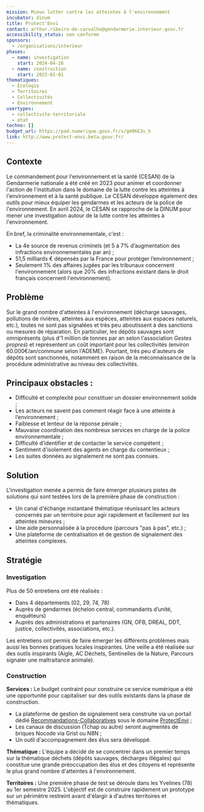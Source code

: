 ```yaml
---
mission: Mieux lutter contre les atteintes à l'environnement
incubator: dinum
title: Protect'Envi
contact: arthur.ribeiro-de-carvalho@gendarmerie.interieur.gouv.fr
accessibility_status: non conforme
sponsors:
  - /organisations/interieur
phases:
  - name: investigation
    start: 2024-04-26
  - name: construction
    start: 2025-01-01
thematiques:
  - Écologie
  - Territoires
  - Collectivités
  - Environnement
usertypes:
  - collectivite-territoriale
  - etat
techno: []
budget_url: https://pad.numerique.gouv.fr/s/gm96E3s_h
link: http://www.protect-envi.beta.gouv.fr/
---
```

## Contexte

Le commandement pour l'environnement et la santé (CESAN) de la Gendarmerie nationale a été créé en 2023 pour animer et coordonner l'action de l'institution dans le domaine de la lutte contre les atteintes à l'environnement et à la santé publique. Le CESAN développe également des outils pour mieux équiper les gendarmes et les acteurs de la police de l'environnement.
En avril 2024, le CESAN se rapproche de la DINUM pour mener une investigation autour de la lutte contre les atteintes à l'environnement.

En bref, la criminalité environnementale, c'est :
* La 4e source de revenus criminels (et 5 à 7% d’augmentation des infractions environnementales par an) ;
* 51,5 milliards € dépensés par la France pour protéger l’environnement ;
* Seulement 1% des affaires jugées par les tribunaux concernent l'environnement (alors que 20% des infractions existant dans le droit français concernent l'environnement).

## Problème

Sur le grand nombre d'atteintes à l'environnement (décharge sauvages, pollutions de rivières, atteintes aux espèces, atteintes aux espaces naturels, etc.), toutes ne sont pas signalées et très peu aboutissent à des sanctions ou mesures de réparation.
En particulier, les dépôts sauvages sont omniprésents (plus d'1 million de tonnes par an selon l'association *Gestes propres*) et représentent un coût important pour les collectivités (environ 60.000€/an/commune selon l'ADEME). Pourtant, très peu d'auteurs de dépôts sont sanctionnés, notamment en raison de la méconnaissance de la procédure administrative au niveau des collectivités.
 

## Principaux obstacles : 


- Difficulté et complexité pour constituer un dossier environnement solide ; 
- Les acteurs ne savent pas comment réagir face à une atteinte à l’environnement ;
- Faiblesse et lenteur de la réponse pénale ;
- Mauvaise coordination des nombreux services en charge de la police environnementale ;
- Difficulté d’identifier et de contacter le service compétent ;
- Sentiment d'isolement des agents en charge du contentieux ;
- Les suites données au signalement ne sont pas connues. 

## Solution
L'investigation menée a permis de faire émerger plusieurs pistes de solutions qui sont testées lors de la première phase de construction :
- Un canal d'échange instantané thématique réunissant les acteurs concernés par un territoire pour agir rapidement et facilement sur les atteintes mineures ;
- Une aide personnalisée à la procédure (parcours "pas à pas", etc.) ;
- Une plateforme de centralisation et de gestion de signalement des atteintes complexes.


## Stratégie

### Investigation
Plus de 50 entretiens ont été réalisés :
- Dans 4 départements (02, 29, 74, 78)
- Auprès de gendarmes (échelon central, commandants d’unité, enquêteurs)
- Auprès des administrations et partenaires (GN, OFB, DREAL, DDT, justice,
collectivités, associations, etc.).

Les entretiens ont permis de faire émerger les différents problèmes mais aussi les bonnes pratiques locales inspirantes. Une veille a été réalisée sur des outils inspirants (Aigle, AC Déchets, Sentinelles de la Nature, Parcours signaler une maltraitance animale).

### Construction
**Services :**
Le budget contraint pour construire ce service numérique a été une opportunité pour capitaliser sur des outils existants dans la phase de construction.
- La plateforme de gestion de signalement sera construite via un portail dédié   [Recommandations-Collaboratives](https://recommandations-collaboratives.beta.gouv.fr/) sous le domaine [ProtectEnvi](http://www.protect-envi.beta.gouv.fr/) ;
- Les canaux de discussion (Tchap ou autre) seront augmentés de briques Nocode via Grist ou N8N ;
- Un outil d'accompagnement des élus sera développé.

**Thématique :**
L'équipe a décidé de se concentrer dans un premier temps sur la thématique déchets (dépôts sauvages, décharges illégales) qui constitue une grande préoccupation des élus et des citoyens et représente le plus grand nombre d'atteintes à l'environnement.

**Territoires :**
Une première phase de test se déroule dans les Yvelines (78) au 1er semestre 2025.
L'objectif est de construire rapidement un prototype sur un périmètre restreint avant d'élargir à d'autres territoires et thématiques.

